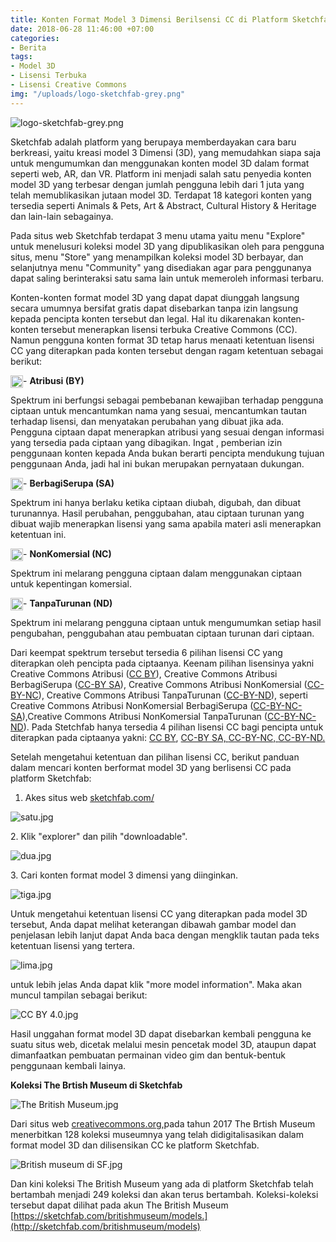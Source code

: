 ```yaml
---
title: Konten Format Model 3 Dimensi Berilsensi CC di Platform Sketchfab
date: 2018-06-28 11:46:00 +07:00
categories:
- Berita
tags:
- Model 3D
- Lisensi Terbuka
- Lisensi Creative Commons
img: "/uploads/logo-sketchfab-grey.png"
---
```


![logo-sketchfab-grey.png](/uploads/logo-sketchfab-grey.png)

Sketchfab adalah platform yang berupaya memberdayakan cara baru berkreasi, yaitu kreasi model 3 Dimensi (3D), yang memudahkan siapa saja untuk mengumumkan dan menggunakan konten model 3D dalam format seperti web, AR, dan VR. Platform ini menjadi salah satu penyedia konten model 3D yang terbesar dengan jumlah pengguna  lebih dari 1 juta  yang telah memublikasikan jutaan model 3D. Terdapat 18 kategori konten yang tersedia seperti Animals & Pets, Art & Abstract, Cultural History & Heritage dan lain-lain sebagainya.

Pada situs web Sketchfab terdapat 3 menu utama yaitu menu "Explore" untuk menelusuri koleksi model 3D yang dipublikasikan oleh para pengguna situs,  menu "Store" yang menampilkan koleksi model 3D berbayar, dan selanjutnya menu "Community" yang  disediakan agar para penggunanya dapat saling berinteraksi satu sama lain untuk memeroleh informasi terbaru.

Konten-konten format model 3D yang dapat  dapat diunggah langsung secara umumnya bersifat gratis dapat disebarkan tanpa izin langsung kepada pencipta konten tersebut dan legal. Hal itu dikarenakan konten-konten tersebut menerapkan lisensi terbuka Creative Commons (CC).  Namun pengguna konten format 3D tetap harus menaati ketentuan lisensi CC yang diterapkan pada konten tersebut  dengan ragam ketentuan sebagai berikut:

<img style="float: left;" src="/uploads/BY-354f63.png" class="img-responsive" width="20"> - **Atribusi (BY)**

Spektrum ini berfungsi sebagai pembebanan kewajiban terhadap pengguna ciptaan untuk  mencantumkan nama yang sesuai, mencantumkan tautan terhadap lisensi, dan menyatakan perubahan yang dibuat jika ada. Pengguna ciptaan dapat menerapkan atribusi yang sesuai dengan informasi yang tersedia pada ciptaan yang dibagikan. Ingat , pemberian izin penggunaan konten kepada Anda bukan berarti pencipta mendukung tujuan penggunaan Anda, jadi hal ini bukan merupakan pernyataan dukungan.

<img style="float: left;" src="/uploads/SA.png" class="img-responsive" width="20"> - **BerbagiSerupa (SA)**

Spektrum ini hanya berlaku ketika ciptaan diubah, digubah, dan dibuat turunannya. Hasil perubahan, penggubahan, atau ciptaan turunan yang dibuat wajib menerapkan lisensi yang sama apabila materi asli menerapkan ketentuan ini.

<img style="float: left;" src="/uploads/NC.png" class="img-responsive" width="20"> - **NonKomersial (NC)**

Spektrum ini melarang pengguna ciptaan dalam menggunakan ciptaan untuk kepentingan komersial.

<img style="float: left;" src="/uploads/ND.png" class="img-responsive" width="20"> - **TanpaTurunan (ND)**

Spektrum ini melarang pengguna ciptaan untuk mengumumkan setiap hasil pengubahan, penggubahan atau pembuatan ciptaan turunan dari ciptaan.

Dari keempat spektrum  tersebut tersedia 6 pilihan lisensi CC yang diterapkan oleh pencipta pada ciptaanya. Keenam pilihan lisensinya  yakni Creative Commons Atribusi ([CC BY](http://creativecommons.org/licenses/by/4.0/deed.id)), Creative Commons Atribusi BerbagiSerupa ([CC-BY SA](http://creativecommons.org/licenses/by-sa/4.0/deed.id)),  Creative Commons Atribusi NonKomersial ([CC-BY-NC](http://creativecommons.org/licenses/by-nc/4.0/deed.id)), Creative Commons Atribusi TanpaTurunan ([CC-BY-ND](http://creativecommons.org/licenses/by-nd/4.0/deed.id)), seperti  Creative Commons Atribusi NonKomersial BerbagiSerupa ([CC-BY-NC-SA](http://creativecommons.org/licenses/by-nc-sa/4.0/deed.id)),Creative Commons Atribusi NonKomersial TanpaTurunan ([CC-BY-NC-ND](http://creativecommons.org/licenses/by-nc-nd/4.0/deed.id)). Pada Stetchfab hanya tersedia 4 pilihan lisensi CC bagi pencipta untuk diterapkan pada ciptaanya yakni: [CC BY](http://creativecommons.org/licenses/by/4.0/deed.id), [CC-BY SA, ](http://creativecommons.org/licenses/by-sa/4.0/deed.id)[CC-BY-NC, ](http://creativecommons.org/licenses/by-nc/4.0/deed.id)[CC-BY-ND. ](http://creativecommons.org/licenses/by-nd/4.0/deed.id)

Setelah mengetahui ketentuan dan pilihan lisensi CC, berikut panduan dalam mencari konten berformat model 3D yang berlisensi CC pada platform Sketchfab:

1. Akes situs web  [sketchfab.com/](http://sketchfab.com/)

![satu.jpg](/uploads/satu.jpg)

2\. Klik "explorer" dan pilih "downloadable".

![dua.jpg](/uploads/dua.jpg)

3\. Cari konten format model 3 dimensi yang diinginkan.

![tiga.jpg](/uploads/tiga.jpg)

Untuk mengetahui ketentuan lisensi CC yang diterapkan pada model 3D tersebut, Anda dapat melihat keterangan dibawah gambar model dan penjelasan lebih lanjut dapat Anda baca dengan mengklik tautan pada teks ketentuan lisensi yang tertera.

![lima.jpg](/uploads/lima.jpg)

untuk lebih jelas Anda dapat klik "more model information". Maka akan muncul tampilan sebagai berikut:

![CC BY 4.0.jpg](/uploads/CC%20BY%204.0.jpg)

Hasil unggahan format model 3D dapat disebarkan kembali pengguna ke suatu situs web, dicetak melalui mesin pencetak model 3D, ataupun dapat dimanfaatkan pembuatan permainan video gim dan bentuk-bentuk penggunaan kembali lainya.

**Koleksi The Brtish Museum  di Sketchfab**

![The British Museum.jpg](/uploads/The%20British%20Museum.jpg)

Dari situs web [creativecommons.org,](http://creativecommons.org/2017/04/28/state-of-the-commons-2016/sketchfab-2/)pada tahun 2017 The Brtish Museum menerbitkan 128 koleksi museumnya yang telah didigitalisasikan dalam format model 3D dan dilisensikan CC  ke platform Sketchfab.

![British museum di SF.jpg](/uploads/British%20museum%20di%20SF.jpg)

Dan kini koleksi The British Museum yang ada di platform Sketchfab telah bertambah menjadi 249 koleksi dan akan terus bertambah. Koleksi-koleksi tersebut dapat dilihat pada akun The British Museum [https://sketchfab.com/britishmuseum/models.](http://sketchfab.com/britishmuseum/models)